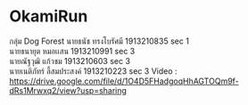 # OkamiRun
กลุ่ม Dog Forest
นายธนัช ทรงโบรัศมี		 	1913210835	 sec 1	
นายธนายุต หมอเเสน 	 	1913210991 	 sec 3 	
นายณัฐวุฒิ แก้วชม 		 	1913210603	 sec 3	
นายเนติภัทร์ ลี้สมประสงค์  1913210223	  sec 3	
Video : https://drive.google.com/file/d/1O4D5FHadgoqHhAGTOQm9f-dRs1Mrwxq2/view?usp=sharing
